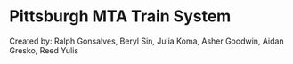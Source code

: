 # Pittsburgh MTA Train System

Created by: Ralph Gonsalves, Beryl Sin, Julia Koma, Asher Goodwin, Aidan Gresko, Reed Yulis
